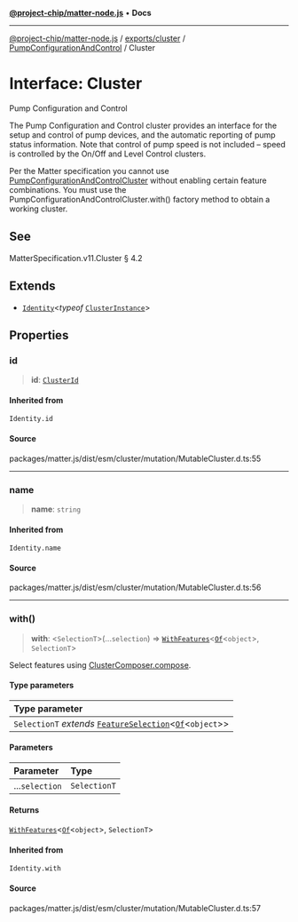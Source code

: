 [**@project-chip/matter-node.js**](../../../../../README.md) • **Docs**

***

[@project-chip/matter-node.js](../../../../../modules.md) / [exports/cluster](../../../README.md) / [PumpConfigurationAndControl](../README.md) / Cluster

# Interface: Cluster

Pump Configuration and Control

The Pump Configuration and Control cluster provides an interface for the setup and control of pump devices, and
the automatic reporting of pump status information. Note that control of pump speed is not included – speed is
controlled by the On/Off and Level Control clusters.

Per the Matter specification you cannot use [PumpConfigurationAndControlCluster](../../../README.md#pumpconfigurationandcontrolcluster-1) without enabling certain
feature combinations. You must use the PumpConfigurationAndControlCluster.with() factory method to obtain a
working cluster.

## See

MatterSpecification.v11.Cluster § 4.2

## Extends

- [`Identity`](../../../../../util/export/README.md#identityt)\<*typeof* [`ClusterInstance`](../README.md#clusterinstance)\>

## Properties

### id

> **id**: [`ClusterId`](../../../../datatype/README.md#clusterid)

#### Inherited from

`Identity.id`

#### Source

packages/matter.js/dist/esm/cluster/mutation/MutableCluster.d.ts:55

***

### name

> **name**: `string`

#### Inherited from

`Identity.name`

#### Source

packages/matter.js/dist/esm/cluster/mutation/MutableCluster.d.ts:56

***

### with()

> **with**: \<`SelectionT`\>(...`selection`) => [`WithFeatures`](../../ClusterComposer/README.md#withfeaturesclustertfeaturest)\<[`Of`](../../ClusterType/interfaces/Of.md)\<`object`\>, `SelectionT`\>

Select features using [ClusterComposer.compose](../../../classes/ClusterComposer.md#compose).

#### Type parameters

| Type parameter |
| :------ |
| `SelectionT` *extends* [`FeatureSelection`](../../ClusterComposer/README.md#featureselectiont)\<[`Of`](../../ClusterType/interfaces/Of.md)\<`object`\>\> |

#### Parameters

| Parameter | Type |
| :------ | :------ |
| ...`selection` | `SelectionT` |

#### Returns

[`WithFeatures`](../../ClusterComposer/README.md#withfeaturesclustertfeaturest)\<[`Of`](../../ClusterType/interfaces/Of.md)\<`object`\>, `SelectionT`\>

#### Inherited from

`Identity.with`

#### Source

packages/matter.js/dist/esm/cluster/mutation/MutableCluster.d.ts:57
